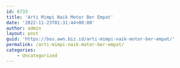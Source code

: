 ```yaml
---
id: 6733
title: 'Arti Mimpi Naik Motor Ber Empat'
date: '2022-11-23T01:31:44+00:00'
author: admin
layout: post
guid: 'https://bos.awn.biz.id/arti-mimpi-naik-motor-ber-empat/'
permalink: /arti-mimpi-naik-motor-ber-empat/
categories:
    - Uncategorized
---
```


